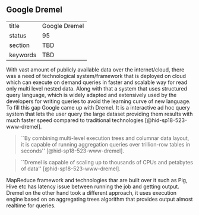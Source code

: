 ## Google Dremel


|          |               |
| -------- | ------------- |
| title    | Google Dremel |
| status   | 95            |
| section  | TBD           |
| keywords | TBD           |




With vast amount of publicly available data over the internet/cloud,
there was a need of technological system/framework that is deployed on
cloud which can execute on demand queries in faster and scalable way for
read only multi level nested data. Along with that a system that uses
structured query language, which is widely adapted and extensively used
by the developers for writing queries to avoid the learning curve of new
language. To fill this gap Google came up with Dremel. It is a
interactive ad hoc query system that lets the user query the large
dataset providing them results with much faster speed compared to
traditional technologies [@hid-sp18-523-www-dremel].

> ``By combining multi-level execution trees and columnar data layout,
> it is capable of running aggregation queries over trillion-row
> tables in seconds'' [@hid-sp18-523-www-dremel].



> ``Dremel is capable of scaling up to thousands of CPUs and petabytes
> of data'' [@hid-sp18-523-www-dremel].


MapReduce framework and technologies thar are built over it such as Pig,
Hive etc has latency issue between running the job and getting output.
Dremel on the other hand took a different approach, it uses execution
engine based on on aggregating trees algorithm that provides output
almost realtime for queries.
